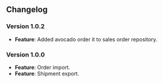 ## Changelog

### Version 1.0.2
- **Feature**: Added avocado order it to sales order repository.

### Version 1.0.0
- **Feature**: Order import.
- **Feature**: Shipment export.
